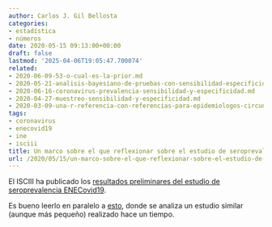 ```yaml
---
author: Carlos J. Gil Bellosta
categories:
- estadística
- números
date: 2020-05-15 09:13:00+00:00
draft: false
lastmod: '2025-04-06T19:05:47.700074'
related:
- 2020-06-09-53-o-cual-es-la-prior.md
- 2020-05-21-analisis-bayesiano-de-pruebas-con-sensibilidad-especificidad-desconocida.md
- 2020-06-16-coronavirus-prevalencia-sensibilidad-y-especificidad.md
- 2020-04-27-muestreo-sensibilidad-y-especificidad.md
- 2020-03-09-una-r-referencia-con-referencias-para-epidemiologos-circunstanciales.md
tags:
- coronavirus
- enecovid19
- ine
- isciii
title: Un marco sobre el que reflexionar sobre el estudio de seroprevalencia ENECovid19
url: /2020/05/15/un-marco-sobre-el-que-reflexionar-sobre-el-estudio-de-seroprevalencia-enecovid19/
---
```


El ISCIII ha publicado los [resultados preliminares del estudio de seroprevalencia ENECovid19](https://www.mscbs.gob.es/gabinetePrensa/notaPrensa/pdf/13.05130520204528614.pdf).

Es bueno leerlo en paralelo a [esto](https://statmodeling.stat.columbia.edu/2020/04/19/fatal-flaws-in-stanford-study-of-coronavirus-prevalence/), donde se analiza un estudio similar (aunque más pequeño) realizado hace un tiempo.